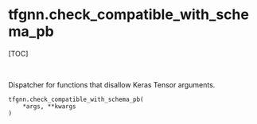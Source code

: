 <!-- lint-g3mark -->

# tfgnn.check_compatible_with_schema_pb

[TOC]

<!-- Insert buttons and diff -->

<table class="tfo-notebook-buttons tfo-api nocontent" align="left">

</table>

Dispatcher for functions that disallow Keras Tensor arguments.

<pre class="devsite-click-to-copy prettyprint lang-py tfo-signature-link">
<code>tfgnn.check_compatible_with_schema_pb(
    *args, **kwargs
)
</code></pre>

<!-- Placeholder for "Used in" -->
